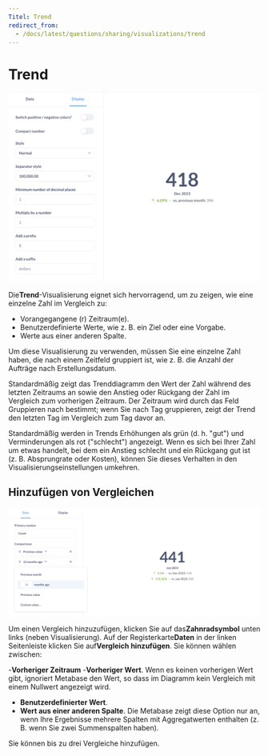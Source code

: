 ```yaml
---
Titel: Trend
redirect_from:
  - /docs/latest/questions/sharing/visualizations/trend
---
```


# Trend


![Trend-Einstellungen](../images/trend-settings.png)


Die**Trend**-Visualisierung eignet sich hervorragend, um zu zeigen, wie eine einzelne Zahl im Vergleich zu:


- Vorangegangene (r) Zeitraum(e).
- Benutzerdefinierte Werte, wie z. B. ein Ziel oder eine Vorgabe.
- Werte aus einer anderen Spalte.


Um diese Visualisierung zu verwenden, müssen Sie eine einzelne Zahl haben, die nach einem Zeitfeld gruppiert ist, wie z. B. die Anzahl der Aufträge nach Erstellungsdatum.


Standardmäßig zeigt das Trenddiagramm den Wert der Zahl während des letzten Zeitraums an sowie den Anstieg oder Rückgang der Zahl im Vergleich zum vorherigen Zeitraum. Der Zeitraum wird durch das Feld Gruppieren nach bestimmt; wenn Sie nach Tag gruppieren, zeigt der Trend den letzten Tag im Vergleich zum Tag davor an.


Standardmäßig werden in Trends Erhöhungen als grün (d. h. "gut") und Verminderungen als rot ("schlecht") angezeigt. Wenn es sich bei Ihrer Zahl um etwas handelt, bei dem ein Anstieg schlecht und ein Rückgang gut ist (z. B. Absprungrate oder Kosten), können Sie dieses Verhalten in den Visualisierungseinstellungen umkehren.


## Hinzufügen von Vergleichen


![Vergleich zu einem Trenddiagramm hinzufügen](../images/add-comparison.png)


Um einen Vergleich hinzuzufügen, klicken Sie auf das**Zahnradsymbol** unten links (neben Visualisierung). Auf der Registerkarte**Daten** in der linken Seitenleiste klicken Sie auf**Vergleich hinzufügen**. Sie können wählen zwischen:


-**Vorheriger Zeitraum**
-**Vorheriger Wert**. Wenn es keinen vorherigen Wert gibt, ignoriert Metabase den Wert, so dass im Diagramm kein Vergleich mit einem Nullwert angezeigt wird.
- **Benutzerdefinierter Wert**.
- **Wert aus einer anderen Spalte**. Die Metabase zeigt diese Option nur an, wenn Ihre Ergebnisse mehrere Spalten mit Aggregatwerten enthalten (z. B. wenn Sie zwei Summenspalten haben).


Sie können bis zu drei Vergleiche hinzufügen.
